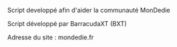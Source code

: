 Script developpé afin d'aider la communauté MonDedie

Script développé par BarracudaXT (BXT)

Adresse du site : mondedie.fr
